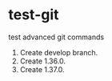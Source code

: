 # test-git
test advanced git commands

1. Create develop branch.
2. Create 1.36.0.
3. Create 1.37.0.